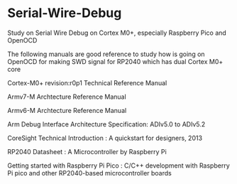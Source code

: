 # Serial-Wire-Debug
Study on Serial Wire Debug  on Cortex M0+, especially Raspberry Pico and OpenOCD

The following  manuals are good reference to study how is going on OpenOCD for making SWD signal for RP2040 which has dual Cortex M0+ core 

Cortex-M0+ revision:r0p1 Technical Reference Manual

Armv7-M Archtecture Reference Manual

Armv6-M Archtecture Reference Manual

Arm Debug Interface Architecture Specification: ADIv5.0 to ADIv5.2

CoreSight Technical Introduction : A quickstart for designers, 2013

RP2040 Datasheet : A Microcontroller by Raspberry Pi

Getting started with Raspberry Pi Pico : C/C++ development with Raspberry Pi pico and other RP2040-based microcontroller boards

